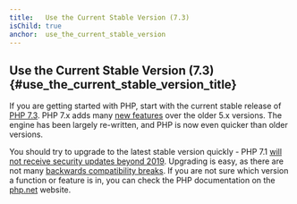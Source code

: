 ```yaml
---
title:   Use the Current Stable Version (7.3)
isChild: true
anchor:  use_the_current_stable_version
---
```


## Use the Current Stable Version (7.3) {#use_the_current_stable_version_title}

If you are getting started with PHP, start with the current stable release of [PHP 7.3][php-release]. PHP 7.x adds many [new features](#language_highlights) over the older 5.x versions. The engine has been largely re-written, and PHP is now even quicker than older versions.

You should try to upgrade to the latest stable version quickly - PHP 7.1 [will not receive security updates beyond 2019](http://php.net/supported-versions.php).  Upgrading is easy, as there are not many [backwards compatibility breaks][php73-bc]. If you are not sure which version a function or feature is in, you can check the PHP documentation on the [php.net][php-docs] website.

[php-release]: http://php.net/downloads.php
[php-docs]: http://php.net/manual/
[php73-bc]: https://www.php.net/manual/pt_BR/migration73.incompatible.php
